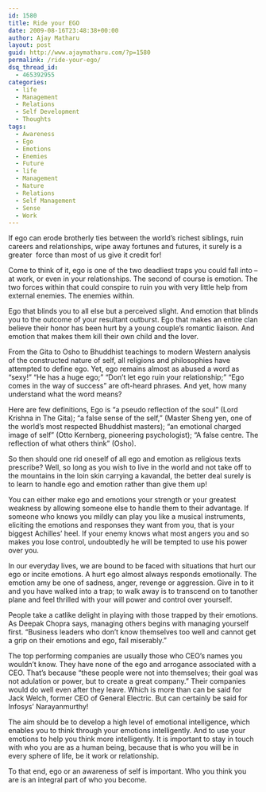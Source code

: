 ```yaml
---
id: 1580
title: Ride your EGO
date: 2009-08-16T23:48:38+00:00
author: Ajay Matharu
layout: post
guid: http://www.ajaymatharu.com/?p=1580
permalink: /ride-your-ego/
dsq_thread_id:
  - 465392955
categories:
  - life
  - Management
  - Relations
  - Self Development
  - Thoughts
tags:
  - Awareness
  - Ego
  - Emotions
  - Enemies
  - Future
  - life
  - Management
  - Nature
  - Relations
  - Self Management
  - Sense
  - Work
---
```

If ego can erode brotherly ties between the world&#8217;s richest siblings, ruin careers and relationships, wipe away fortunes and futures, it surely is a greater  force than most of us give it credit for!

Come to think of it, ego is one of the two deadliest traps you could fall into &#8211; at work, or even in your relationships. The second of course is emotion. The two forces within that could conspire to ruin you with very little help from external enemies. The enemies within.

Ego that blinds you to all else but a perceived slight. And emotion that blinds you to the outcome of your resultant outburst. Ego that makes an entire clan believe their honor has been hurt by a young couple&#8217;s romantic liaison. And emotion that makes them kill their own child and the lover.

From the Gita to Osho to Bhuddhist teachings to modern Western analysis of the constructed nature of self, all religions and philosophies have attempted to define ego. Yet, ego remains almost as abused a word as &#8220;sexy!&#8221; &#8220;He has a huge ego;&#8221; &#8220;Don&#8217;t let ego ruin your relationship;&#8221; &#8220;Ego comes in the way of success&#8221; are oft-heard phrases. And yet, how many understand what the word means?

Here are few definitions, Ego is &#8220;a pseudo reflection of the soul&#8221; (Lord Krishna in The Gita); &#8220;a false sense of the self,&#8221; (Master Sheng yen, one of the world&#8217;s most respected Bhuddhist masters); &#8220;an emotional charged image of self&#8221; (Otto Kernberg, pioneering psychologist); &#8220;A false centre. The reflection of what others think&#8221; (Osho).

So then should one rid oneself of all ego and emotion as religious texts prescribe? Well, so long as you wish to live in the world and not take off to the mountains in the loin skin carrying a kavandal, the better deal surely is to learn to handle ego and emotion rather than give them up!

You can either make ego and emotions your strength or your greatest weakness by allowing someone else to handle them to their advantage. If someone who knows you mildly can play you like a musical instruments, eliciting the emotions and responses they want from you, that is your biggest Achilles&#8217; heel. If your enemy knows what most angers you and so makes you lose control, undoubtedly he will be tempted to use his power over you.

In our everyday lives, we are bound to be faced with situations that hurt our ego or incite emotions. A hurt ego almost always responds emotionally. The emotion amy be one of sadness, anger, revenge or aggression. Give in to it and you have walked into a trap; to walk away is to transcend on to tanother plane and feel thrilled with your will power and control over yourself.

People take a catlike delight in playing with those trapped by their emotions. As Deepak Chopra says, managing others begins with managing yourself first. &#8220;Business leaders who don&#8217;t know themselves too well and cannot get a grip on their emotions and ego, fail miserably.&#8221;

The top performing companies are usually those who CEO&#8217;s names you wouldn&#8217;t know. They have none of the ego and arrogance associated with a CEO. That&#8217;s because &#8220;these people were not into themselves; their goal was not adulation or power, but to create a great company.&#8221; Their companies would do well even after they leave. Which is more than can be said for Jack Welch, former CEO of General Electric. But can certainly be said for Infosys&#8217; Narayanmurthy!

The aim should be to develop a high level of emotional intelligence, which enables you to think through your emotions intelligently. And to use your emotions to help you think more intelligently. It is important to stay in touch  with who you are as a human being, because that is who you will be in every sphere of life, be it work or relationship.

To that end, ego or an awareness of self is important. Who you think you are is an integral part of who you become.